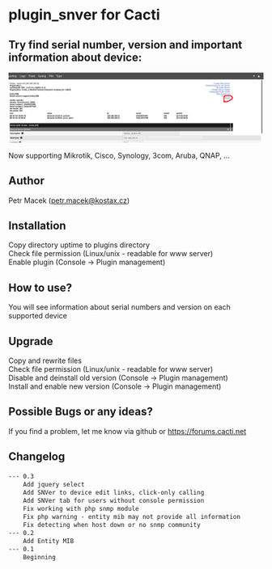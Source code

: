 # plugin_snver for Cacti

## Try find serial number, version and important information about device:

![SNVer](https://github.com/xmacan/plugin_snver/blob/master/img/snver.png)


Now supporting Mikrotik, Cisco, Synology, 3com, Aruba, QNAP, ...

## Author
Petr Macek (petr.macek@kostax.cz)


## Installation
Copy directory uptime to plugins directory  
Check file permission (Linux/unix - readable for www server)  
Enable plugin (Console -> Plugin management)  

## How to use?
You will see information about serial numbers and version on each supported device

## Upgrade    
Copy and rewrite files  
Check file permission (Linux/unix - readable for www server)  
Disable and deinstall old version (Console -> Plugin management)  
Install and enable new version (Console -> Plugin management)   
    
## Possible Bugs or any ideas?
If you find a problem, let me know via github or https://forums.cacti.net
   

## Changelog
	--- 0.3
		Add jquery select
		Add SNVer to device edit links, click-only calling
		Add SNVer tab for users without console permission
		Fix working with php snmp module
		Fix php warning - entity mib may not provide all information
		Fix detecting when host down or no snmp community
	--- 0.2
		Add Entity MIB
	--- 0.1
		Beginning

